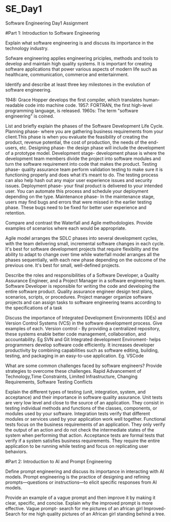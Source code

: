 # SE_Day1
Software Engineering Day1 Assignment

#Part 1: Introduction to Software Engineering

Explain what software engineering is and discuss its importance in the technology industry.

Sofware engineering applies engineering priciples, methods and tools to develop and maintain high quality systems. 
It is important for creating software applications that power various aspects of modern life such as healthcare, communication, commerce and entertainment.

Identify and describe at least three key milestones in the evolution of software engineering.

1948: Grace Hopper develops the first compiler, which translates human-readable code into machine code.
1957: FORTRAN, the first high-level programming language, is released.
1960s: The term "software engineering" is coined.


List and briefly explain the phases of the Software Development Life Cycle.
Planning phase- where you are gathering business requirements from your client.This phase is when you evaluate the feasibility of creating the product, revenue potential, the cost of production, the needs of the end-users, etc. 
Designing phase-  the design phase will include the development of a prototype model.
Development stage- development phase is where the development team members divide the project into software modules and turn the software requirement into code that makes the product. 
Testing phase-  quality assurance team perform validation testing to make sure it is functioning properly and does what it’s meant to do. The testing process can also help hash out any major user experience issues and security issues.
Deployment phase- your final product is delivered to your intended user. You can automate this process and schedule your deployment depending on the type. 
Maintenance phase- In the maintenance stage, users may find bugs and errors that were missed in the earlier testing phase. These bugs need to be fixed for better user experience and retention.


Compare and contrast the Waterfall and Agile methodologies. Provide examples of scenarios where each would be appropriate.

Agile model arranges the SDLC phases into several development cycles, with the team delivering small, incremental software changes in each cycle. It's best for software development projects that require flexibility and the ability to adapt to change over time while waterfall model  arranges all the phases sequentially, with each new phase depending on the outcome of the previous one. It's best for small, well-defined projects.


Describe the roles and responsibilities of a Software Developer, a Quality Assurance Engineer, and a Project Manager in a software engineering team.
Software Developer is reponsible for writing the code and developing the entire software product. 
Quality assurance engineer design test plans, scenarios, scripts, or procedures.
Project manager  organize software projects and can assign tasks to software engineering teams according to the specifications of a task


Discuss the importance of Integrated Development Environments (IDEs) and Version Control Systems (VCS) in the software development process. Give examples of each.
Version control - By providing a centralized repository, these systems enable better code management, collaboration, and accountability. Eg SVN and Git 
Integrated development Enviroment- helps programmers develop software code efficiently. It increases developer productivity by combining capabilities such as software editing, building, testing, and packaging in an easy-to-use application. Eg. VSCode 


What are some common challenges faced by software engineers? Provide strategies to overcome these challenges.
Rapid Advancement of Technology,Time Constraints, Limited Infrastructure, Changing Requirements, Software Testing Conflicts


Explain the different types of testing (unit, integration, system, and acceptance) and their importance in software quality assurance.
Unit tests are very low level and close to the source of an application. They consist in testing individual methods and functions of the classes, components, or modules used by your software.
Integration tests verify that different modules or services used by your application work well together.
Functional tests focus on the business requirements of an application. They only verify the output of an action and do not check the intermediate states of the system when performing that action.
Acceptance tests are formal tests that verify if a system satisfies business requirements. They require the entire application to be running while testing and focus on replicating user behaviors. 

#Part 2: Introduction to AI and Prompt Engineering


Define prompt engineering and discuss its importance in interacting with AI models.
Prompt engineering is the practice of designing and refining prompts—questions or instructions—to elicit specific responses from AI models.


Provide an example of a vague prompt and then improve it by making it clear, specific, and concise. Explain why the improved prompt is more effective.
 Vague prompt- search for me pictures of an african girl
 Improved- Search for me high quality pictures of an African girl standing behind a tree.  